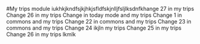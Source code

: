 #My trips module
iukhkjkndfsjkjhkjsfldfskjnlljfsljlksdnfkhange 27 in my trips
Change 26 in my trips
Change in today mode and my trips
Change 1 in commons and my trips
Change 22 in commons and my trips
Change 23 in commons and my trips
Change 24 ikjln my trips
Change 25 in my trips
Change 26 in my trips
lkmlk